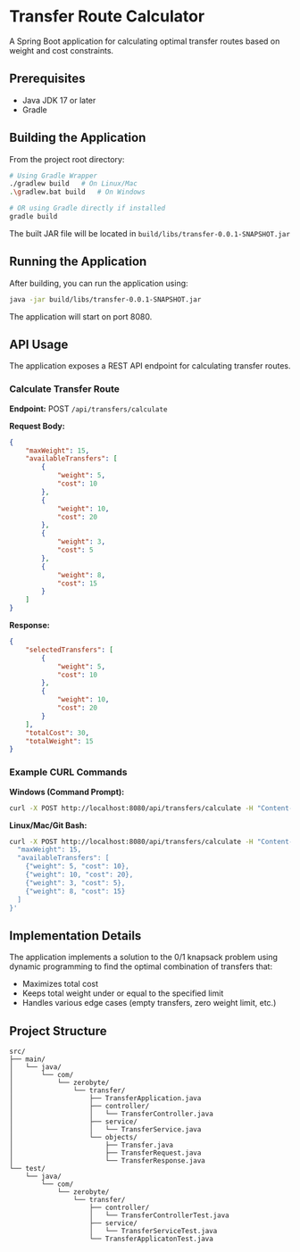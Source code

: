 # Transfer Route Calculator

A Spring Boot application for calculating optimal transfer routes based on weight and cost constraints.

## Prerequisites

- Java JDK 17 or later
- Gradle

## Building the Application

From the project root directory:

```bash
# Using Gradle Wrapper
./gradlew build   # On Linux/Mac
.\gradlew.bat build   # On Windows

# OR using Gradle directly if installed
gradle build
```

The built JAR file will be located in `build/libs/transfer-0.0.1-SNAPSHOT.jar`

## Running the Application

After building, you can run the application using:

```bash
java -jar build/libs/transfer-0.0.1-SNAPSHOT.jar
```

The application will start on port 8080.

## API Usage

The application exposes a REST API endpoint for calculating transfer routes.

### Calculate Transfer Route

**Endpoint:** POST `/api/transfers/calculate`

**Request Body:**
```json
{
    "maxWeight": 15,
    "availableTransfers": [
        {
            "weight": 5,
            "cost": 10
        },
        {
            "weight": 10,
            "cost": 20
        },
        {
            "weight": 3,
            "cost": 5
        },
        {
            "weight": 8,
            "cost": 15
        }
    ]
}
```

**Response:**
```json
{
    "selectedTransfers": [
        {
            "weight": 5,
            "cost": 10
        },
        {
            "weight": 10,
            "cost": 20
        }
    ],
    "totalCost": 30,
    "totalWeight": 15
}
```

### Example CURL Commands

**Windows (Command Prompt):**
```bash
curl -X POST http://localhost:8080/api/transfers/calculate -H "Content-Type: application/json" -d "{\"maxWeight\": 15, \"availableTransfers\": [{\"weight\": 5, \"cost\": 10}, {\"weight\": 10, \"cost\": 20}, {\"weight\": 3, \"cost\": 5}, {\"weight\": 8, \"cost\": 15}]}"
```

**Linux/Mac/Git Bash:**
```bash
curl -X POST http://localhost:8080/api/transfers/calculate -H "Content-Type: application/json" -d '{
  "maxWeight": 15,
  "availableTransfers": [
    {"weight": 5, "cost": 10},
    {"weight": 10, "cost": 20},
    {"weight": 3, "cost": 5},
    {"weight": 8, "cost": 15}
  ]
}'
```

## Implementation Details

The application implements a solution to the 0/1 knapsack problem using dynamic programming to find the optimal combination of transfers that:
- Maximizes total cost
- Keeps total weight under or equal to the specified limit
- Handles various edge cases (empty transfers, zero weight limit, etc.)

## Project Structure

```
src/
├── main/
│   └── java/
│       └── com/
│           └── zerobyte/
│               └── transfer/
│                   ├── TransferApplication.java
│                   ├── controller/
│                   │   └── TransferController.java
│                   ├── service/
│                   │   └── TransferService.java
│                   └── objects/
│                       ├── Transfer.java
│                       ├── TransferRequest.java
│                       └── TransferResponse.java
└── test/
    └── java/
        └── com/
            └── zerobyte/
                └── transfer/
                    ├── controller/
                    │   └── TransferControllerTest.java
                    ├── service/
                    │   └── TransferServiceTest.java
                    └── TransferApplicatonTest.java
```
